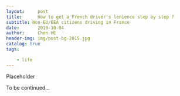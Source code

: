```yaml
---
layout:     post
title:      How to get a French driver's lenience step by step ?
subtitle: Non-EU/EEA citizens driving in France
date:       2019-10-04
author:     Chen HE
header-img: img/post-bg-2015.jpg
catalog: true
tags:

    - life
---
```


Placeholder

To be continued...
